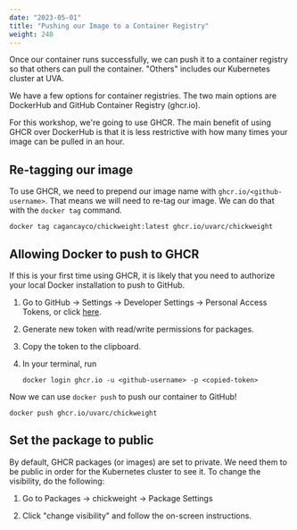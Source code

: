 ```yaml
---
date: "2023-05-01"
title: "Pushing our Image to a Container Registry"
weight: 240
---
```


Once our container runs successfully, we can push it to a container registry so that others can pull the container. "Others" includes our Kubernetes cluster at UVA.

We have a few options for container registries. The two main options are DockerHub and GitHub Container Registry (ghcr.io).

For this workshop, we're going to use GHCR. The main benefit of using GHCR over DockerHub is that it is less restrictive with how many times your image can be pulled in an hour.

## Re-tagging our image

To use GHCR, we need to prepend our image name with `ghcr.io/<github-username>`. That means we will need to re-tag our image. We can do that with the `docker tag` command.

```
docker tag cagancayco/chickweight:latest ghcr.io/uvarc/chickweight
```

## Allowing Docker to push to GHCR

If this is your first time using GHCR, it is likely that you need to authorize your local Docker installation to push to GitHub.

1. Go to GitHub -> Settings -> Developer Settings -> Personal Access Tokens, or click [here](https://github.com/settings/tokens).

2. Generate new token with read/write permissions for packages.

3. Copy the token to the clipboard.

4. In your terminal, run

    ```
    docker login ghcr.io -u <github-username> -p <copied-token>
    ```

Now we can use `docker push` to push our container to GitHub!

```
docker push ghcr.io/uvarc/chickweight
```

## Set the package to public

By default, GHCR packages (or images) are set to private. We need them to be public in order for the Kubernetes cluster to see it. To change the visibility, do the following:

1. Go to Packages -> chickweight -> Package Settings

2. Click "change visibility" and follow the on-screen instructions.
